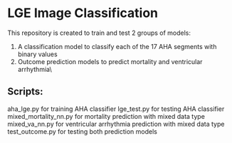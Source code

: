 # LGE Image Classification
This repository is created to train and test 2 groups of models:
1. A classification model to classify each of the 17 AHA segments with binary values
2. Outcome prediction models to predict mortality and ventricular arrhythmia\

## Scripts:
aha_lge.py for training AHA classifier
lge_test.py for testing AHA classifier
mixed_mortality_nn.py for mortality prediction with mixed data type
mixed_va_nn.py for ventricular arrhythmia prediction with mixed data type
test_outcome.py for testing both prediction models
